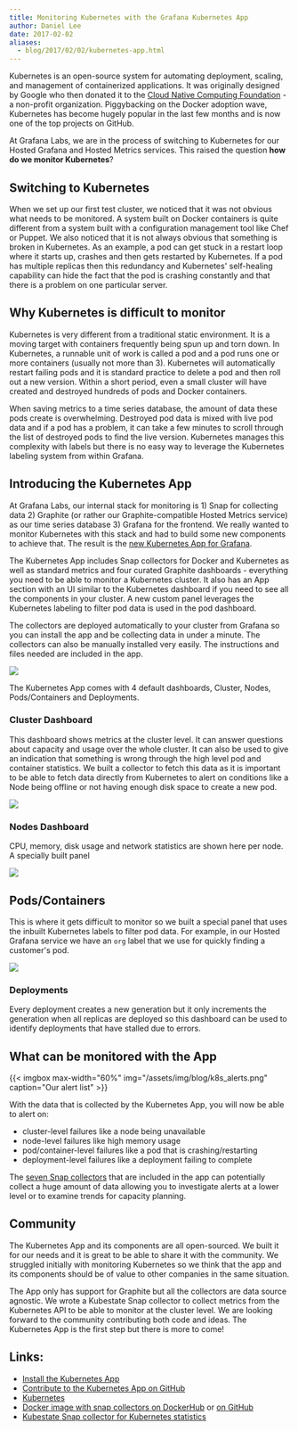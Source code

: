 ```yaml
---
title: Monitoring Kubernetes with the Grafana Kubernetes App
author: Daniel Lee
date: 2017-02-02
aliases:
  - blog/2017/02/02/kubernetes-app.html
---
```


Kubernetes is an open-source system for automating deployment, scaling, and management of containerized applications. It was originally designed by Google who then donated it to the [Cloud Native Computing Foundation](https://www.cncf.io/) - a non-profit organization. Piggybacking on the Docker adoption wave, Kubernetes has become hugely popular in the last few months and is now one of the top projects on GitHub.

At Grafana Labs, we are in the process of switching to Kubernetes for our Hosted Grafana and Hosted Metrics services. This raised the question **how do we monitor Kubernetes**?

## Switching to Kubernetes

When we set up our first test cluster, we noticed that it was not obvious what needs to be monitored. A system built on Docker containers is quite different from a system built with a configuration management tool like Chef or Puppet. We also noticed that it is not always obvious that something is broken in Kubernetes. As an example, a pod can get stuck in a restart loop where it starts up, crashes and then gets restarted by Kubernetes. If a pod has multiple replicas then this redundancy and Kubernetes' self-healing capability can hide the fact that the pod is crashing constantly and that there is a problem on one particular server.

## Why Kubernetes is difficult to monitor

Kubernetes is very different from a traditional static environment. It is a moving target with containers frequently being spun up and torn down. In Kubernetes, a runnable unit of work is called a pod and a pod runs one or more containers (usually not more than 3).
Kubernetes will automatically restart failing pods and it is standard practice to delete a pod and then roll out a new version. Within a short period, even a small cluster will have created and destroyed hundreds of pods and Docker containers.

When saving metrics to a time series database, the amount of data these pods create is overwhelming. Destroyed pod data is mixed with live pod data and if a pod has a problem, it can take a few minutes to scroll through the list of destroyed pods to find the live version. Kubernetes manages this complexity with labels but there is no easy way to leverage the Kubernetes labeling system from within Grafana.

## Introducing the Kubernetes App

At Grafana Labs, our internal stack for monitoring is 1) Snap for collecting data 2) Graphite (or rather our Graphite-compatible Hosted Metrics service) as our time series database 3) Grafana for the frontend. We really wanted to monitor Kubernetes with this stack and had to build some new components to achieve that. The result is the [new Kubernetes App for Grafana](https://grafana.net/plugins/raintank-kubernetes-app).

The Kubernetes App includes Snap collectors for Docker and Kubernetes as well as standard metrics and four curated Graphite dashboards  - everything you need to be able to monitor a Kubernetes cluster. It also has an App section with an UI similar to the Kubernetes dashboard if you need to see all the components in your cluster. A new custom panel leverages the Kubernetes labeling to filter pod data is used in the pod dashboard.

The collectors are deployed automatically to your cluster from Grafana so you can install the app and be collecting data in under a minute. The collectors can also be manually installed very easily. The instructions and files needed are included in the app.

![](/assets/img/blog/k8s_app_deploybutton.png)

The Kubernetes App comes with 4 default dashboards, Cluster, Nodes, Pods/Containers and Deployments.

### Cluster Dashboard

This dashboard shows metrics at the cluster level. It can answer questions about capacity and usage over the whole cluster. It can also be used to give an indication that something is wrong through the high level pod and container statistics. We built a collector to fetch this data as it is important to be able to fetch data directly from Kubernetes to alert on conditions like a Node being offline or not having enough disk space to create a new pod.

![](/assets/img/blog/k8s_app_cluster_dashboard.png)

### Nodes Dashboard

CPU, memory, disk usage and network statistics are shown here per node. A specially built panel

![](/assets/img/blog/k8s_app_node_dashboard.png)

## Pods/Containers

This is where it gets difficult to monitor so we built a special panel that uses the inbuilt Kubernetes labels to filter pod data. For example, in our Hosted Grafana service we have an `org` label that we use for quickly finding a customer's pod.

![](/assets/img/blog/k8s_app_pod_dashboard_ops.png)

### Deployments

Every deployment creates a new generation but it only increments the generation when all replicas are deployed so this dashboard can be used to identify deployments that have stalled due to errors.

## What can be monitored with the App

{{< imgbox max-width="60%" img="/assets/img/blog/k8s_alerts.png" caption="Our alert list" >}}

With the data that is collected by the Kubernetes App, you will now be able to alert on:

- cluster-level failures like a node being unavailable
- node-level failures like high memory usage
- pod/container-level failures like a pod that is crashing/restarting
- deployment-level failures like a deployment failing to complete

The [seven Snap collectors](https://github.com/raintank/kubernetes-app/blob/master/README.md#technical-details) that are included in the app can potentially collect a huge amount of data allowing you to investigate alerts at a lower level or to examine trends for capacity planning.

## Community

The Kubernetes App and its components are all open-sourced. We built it for our needs and it is great to be able to share it with the community. We struggled initially with monitoring Kubernetes so we think that the app and its components should be of value to other companies in the same situation.

The App only has support for Graphite but all the collectors are data source agnostic. We wrote a Kubestate Snap collector to collect metrics from the Kubernetes API to be able to monitor at the cluster level. We are looking forward to the community contributing both code and ideas. The Kubernetes App is the first step but there is more to come!

## Links:

- [Install the Kubernetes App](https://grafana.net/plugins/raintank-kubernetes-app)
- [Contribute to the Kubernetes App on GitHub](https://github.com/raintank/kubernetes-app)
- [Kubernetes](https://kubernetes.io/)
- [Docker image with snap collectors on DockerHub](https://hub.docker.com/r/raintank/snap_k8s/) or [on GitHub](https://github.com/raintank/snap_k8s)
- [Kubestate Snap collector for Kubernetes statistics](https://github.com/raintank/snap-plugin-collector-kubestate)

